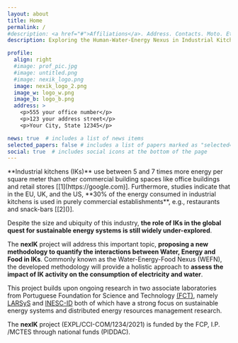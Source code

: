 ```yaml
---
layout: about
title: Home
permalink: /
#description: <a href="#">Affiliations</a>. Address. Contacts. Moto. Etc.
description: Exploring the Human-Water-Energy Nexus in Industrial Kitchens

profile:
  align: right
  #image: prof_pic.jpg
  #image: untitled.png
  #image: nexik_logo.png
  image: nexik_logo_2.png
  image_w: logo_w.png
  image_b: logo_b.png
  address: >
    <p>555 your office number</p>
    <p>123 your address street</p>
    <p>Your City, State 12345</p>

news: true  # includes a list of news items
selected_papers: false # includes a list of papers marked as "selected={true}"
social: true  # includes social icons at the bottom of the page
---
```


<div class='specialParagraph' markdown='1'>
**Industrial kitchens (IKs)** use between 5 and 7 times more energy per square meter than other commercial building spaces like office buildings and retail stores [[1](https://google.com)]. Furthermore, studies indicate that in the EU, UK, and the US, **30% of the energy consumed in industrial kitchens is used in purely commercial establishments**, e.g., restaurants and snack-bars [[2]()].

Despite the size and ubiquity of this industry, **the role of IKs in the global quest for sustainable energy systems is still widely under-explored**.

The **nexIK** project will address this important topic, **proposing a new methodology to quantify the interactions between Water, Energy and Food in IKs**. Commonly known as the Water-Energy-Food Nexus (WEFN), the developed methodology will provide a holistic approach to **assess the impact of IK activity on the consumption of electricity and water**.

This project builds upon ongoing research in two associate laboratories from Portuguese Foundation for Science and Technology [(FCT)](https://www.fct.pt/), namely [LARSyS](https://www.larsys.pt) and [INESC-ID](https://www.inesc-id.pt/) both of which have a strong focus on sustainable energy systems and distributed energy resources management research.

The **nexIK** project (EXPL/CCI-COM/1234/2021) is funded by the FCP, I.P. /MCTES through national funds (PIDDAC).

</div>